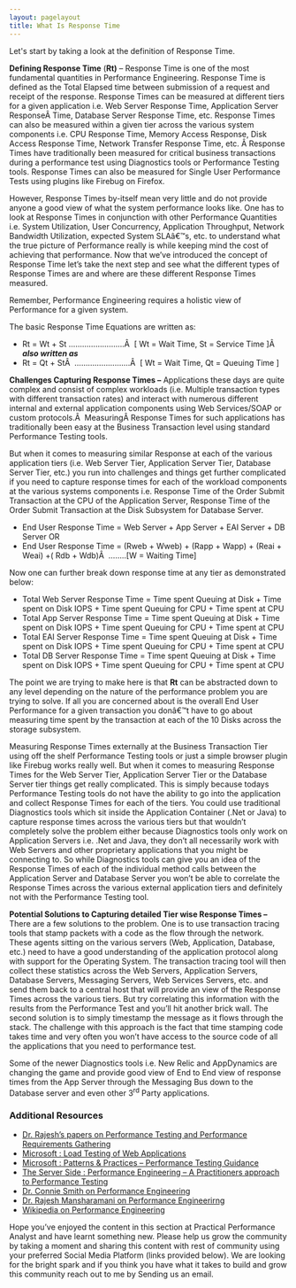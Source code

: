 ```yaml
---
layout: pagelayout
title: What Is Response Time
---
```


Let's start by taking a look at the definition of Response Time. 

**Defining Response Time** (**Rt)** &#8211; Response Time is one of the most fundamental quantities in Performance Engineering. Response Time is defined as the Total Elapsed time between submission of a request and receipt of the response. Response Times can be measured at different tiers for a given application i.e. Web Server Response Time, Application Server ResponseÂ Time, Database Server Response Time, etc. Response Times can also be measured within a given tier across the various system components i.e. CPU Response Time, Memory Access Response, Disk Access Response Time, Network Transfer Response Time, etc. Â Response Times have traditionally been measured for critical business transactions during a performance test using Diagnostics tools or Performance Testing tools. Response Times can also be measured for Single User Performance Tests using plugins like Firebug on Firefox.

However, Response Times by-itself mean very little and do not provide anyone a good view of what the system performance looks like. One has to look at Response Times in conjunction with other Performance Quantities i.e. System Utilization, User Concurrency, Application Throughput, Network Bandwidth Utilization, expected System SLAâ€™s, etc. to understand what the true picture of Performance really is while keeping mind the cost of achieving that performance. Now that we&#8217;ve introduced the concept of Response Time let&#8217;s take the next step and see what the different types of Response Times are and where are these different Response Times measured.

Remember, Performance Engineering requires a holistic view of Performance for a given system.

The basic Response Time Equations are written as:

  * Rt = Wt + St &#8230;&#8230;&#8230;&#8230;&#8230;&#8230;&#8230;&#8230;.Â  [ Wt = Wait Time, St = Service Time ]Â  **_also written as_**
  * Rt = Qt + StÂ  &#8230;&#8230;&#8230;&#8230;&#8230;&#8230;&#8230;&#8230;.Â  [ Wt = Wait Time, Qt = Queuing Time ]

**Challenges Capturing Response Times &#8211;** Applications these days are quite complex and consist of complex workloads (i.e. Multiple transaction types with different transaction rates) and interact with numerous different internal and external application components using Web Services/SOAP or custom protocols.Â  MeasuringÂ Response Times for such applications has traditionally been easy at the Business Transaction level using standard Performance Testing tools.

But when it comes to measuring similar Response at each of the various application tiers (i.e. Web Server Tier, Application Server Tier, Database Server Tier, etc.) you run into challenges and things get further complicated if you need to capture response times for each of the workload components at the various systems components i.e. Response Time of the Order Submit Transaction at the CPU of the Application Server, Response Time of the Order Submit Transaction at the Disk Subsystem for Database Server.

  * End User Response Time = Web Server + App Server + EAI Server + DB Server OR
  * End User Response Time = (Rweb + Wweb) + (Rapp + Wapp) + (Reai + Weai) +( Rdb + Wdb)Â  &#8230;&#8230;..[W = Waiting Time]

Now one can further break down response time at any tier as demonstrated below:

  * Total Web Server Response Time = Time spent Queuing at Disk + Time spent on Disk IOPS + Time spent Queuing for CPU + Time spent at CPU
  * Total App Server Response Time = Time spent Queuing at Disk + Time spent on Disk IOPS + Time spent Queuing for CPU + Time spent at CPU
  * Total EAI Server Response Time = Time spent Queuing at Disk + Time spent on Disk IOPS + Time spent Queuing for CPU + Time spent at CPU
  * Total DB Server Response Time = Time spent Queuing at Disk + Time spent on Disk IOPS + Time spent Queuing for CPU + Time spent at CPU

The point we are trying to make here is that **Rt** can be abstracted down to any level depending on the nature of the performance problem you are trying to solve. If all you are concerned about is the overall End User Performance for a given transaction you donâ€™t have to go about measuring time spent by the transaction at each of the 10 Disks across the storage subsystem.

Measuring Response Times externally at the Business Transaction Tier using off the shelf Performance Testing tools or just a simple browser plugin like Firebug works really well. But when it comes to measuring Response Times for the Web Server Tier, Application Server Tier or the Database Server tier things get really complicated. This is simply because todays Performance Testing tools do not have the ability to go into the application and collect Response Times for each of the tiers. You could use traditional Diagnostics tools which sit inside the Application Container (.Net or Java) to capture response times across the various tiers but that wouldn&#8217;t completely solve the problem either because Diagnostics tools only work on Application Servers i.e. .Net and Java, they don&#8217;t all necessarily work with Web Servers and other proprietary applications that you might be connecting to. So while Diagnostics tools can give you an idea of the Response Times of each of the individual method calls between the Application Server and Database Server you won&#8217;t be able to correlate the Response Times across the various external application tiers and definitely not with the Performance Testing tool.

**Potential Solutions to Capturing detailed Tier wise Response Times &#8211;** There are a few solutions to the problem. One is to use transaction tracing tools that stamp packets with a code as the flow through the network. These agents sitting on the various servers (Web, Application, Database, etc.) need to have a good understanding of the application protocol along with support for the Operating System. The transaction tracing tool will then collect these statistics across the Web Servers, Application Servers, Database Servers, Messaging Servers, Web Services Servers, etc. and send them back to a central host that will provide an view of the Response Times across the various tiers. But try correlating this information with the results from the Performance Test and you&#8217;ll hit another brick wall. The second solution is to simply timestamp the message as it flows through the stack. The challenge with this approach is the fact that time stamping code takes time and very often you won&#8217;t have access to the source code of all the applications that you need to performance test.

Some of the newer Diagnostics tools i.e. New Relic and AppDynamics are changing the game and provide good view of End to End view of response times from the App Server through the Messaging Bus down to the Database server and even other 3<sup>rd</sup> Party applications.

### Additional Resources

* [Dr. Rajesh’s papers on Performance Testing and Performance Requirements Gathering](https://sites.google.com/site/swperfengg/)
* [Microsoft : Load Testing of Web Applications](http://msdn.microsoft.com/en-us/library/bb924372.aspx)
* [Microsoft : Patterns & Practices – Performance Testing Guidance](http://perftesting.codeplex.com/wikipage?title=How%20To:%20Model%20the%20Workload%20for%20Web%20Applications)
* [The Server Side : Performance Engineering – A Practitioners approach to Performance Testing](http://www.theserverside.com/news/1363731/Performance-Engineering-a-Practitioners-Approach-to-Performance-Testing)
* [Dr. Connie Smith on Performance Engineering](http://www.perfeng.com)
* [Dr. Rajesh Mansharamani on Performance Engineerirng](https://sites.google.com/site/swperfengg/home)
* [Wikipedia on Performance Engineering](http://en.wikipedia.org/wiki/Performance_engineering)

Hope you’ve enjoyed the content in this section at Practical Performance Analyst and have learnt something new. Please help us grow the community by taking a moment and sharing this content with rest of community using your preferred Social Media Platform (links provided below). We are looking for the bright spark and if you think you have what it takes to build and grow this community reach out to me by Sending us an email. 

